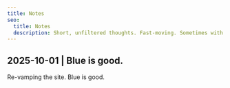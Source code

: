 ```yaml
---
title: Notes
seo:
  title: Notes
  description: Short, unfiltered thoughts. Fast-moving. Sometimes with images.
---
```


## 2025-10-01 | Blue is good.

Re-vamping the site. Blue is good.